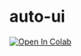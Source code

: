 # auto-ui

[![Open In Colab](https://colab.research.google.com/assets/colab-badge.svg)](https://colab.research.google.com/drive/1lWMvrVE9ogy4K4vZg1ybeRlumHLhopgU?usp=sharing)
